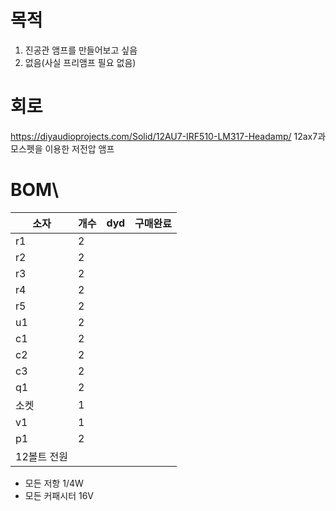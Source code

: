# 목적
1. 진공관 앰프를 만들어보고 싶음
2. 없음(사실 프리앰프 필요 없음)
# 회로
https://diyaudioprojects.com/Solid/12AU7-IRF510-LM317-Headamp/
12ax7과 모스펫을 이용한 저전압 앰프
# BOM\

| 소자      | 개수  | dyd | 구매완료 |
| ------- | --- | --- | ---- |
| r1      | 2   |     |      |
| r2      | 2   |     |      |
| r3      | 2   |     |      |
| r4      | 2   |     |      |
| r5      | 2   |     |      |
| u1      | 2   |     |      |
| c1      | 2   |     |      |
| c2      | 2   |     |      |
| c3      | 2   |     |      |
| q1      | 2   |     |      |
| 소켓      | 1   |     |      |
| v1      | 1   |     |      |
| p1      | 2   |     |      |
| 12볼트 전원 |     |     |      |
- 모든 저항 1/4W
- 모든 커패시터 16V